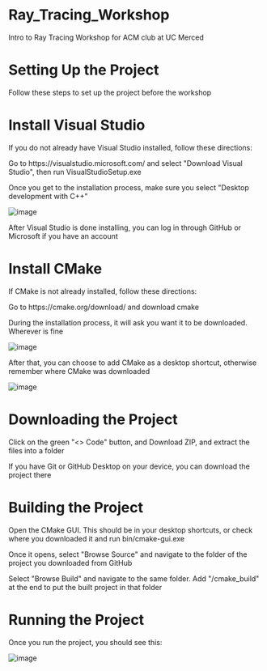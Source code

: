 # Ray_Tracing_Workshop
 Intro to Ray Tracing Workshop for ACM club at UC Merced

# Setting Up the Project
<p> Follow these steps to set up the project before the workshop </p>

# Install Visual Studio
<p> If you do not already have Visual Studio installed, follow these directions: </p>
<p> Go to https://visualstudio.microsoft.com/ and select "Download Visual Studio", then run VisualStudioSetup.exe</p>

<p> Once you get to the installation process, make sure you select "Desktop development with C++" </p>

![image](https://drive.google.com/uc?export=view&id=1fFSGMovtMwt09WpiBKORRi0p2y2o-xqb)

<p> After Visual Studio is done installing, you can log in through GitHub or Microsoft if you have an account </p>

# Install CMake
<p> If CMake is not already installed, follow these directions: </p>
<p> Go to https://cmake.org/download/ and download cmake </p>

<p> During the installation process, it will ask you want it to be downloaded. Wherever is fine </p>

![image](https://drive.google.com/uc?export=view&id=1fOBcfipNVsilY0_UnENMIBqTjXxIDEtp)

<p> After that, you can choose to add CMake as a desktop shortcut, otherwise remember where CMake was downloaded </p>

![image](https://drive.google.com/uc?export=view&id=1d4Ly2WZvmfV4lpo8kO1PMr7BU2zPGZnN)

# Downloading the Project
<p> Click on the green "<> Code" button, and Download ZIP, and extract the files into a folder </p>
<p> If you have Git or GitHub Desktop on your device, you can download the project there </p>

# Building the Project
<p> Open the CMake GUI. This should be in your desktop shortcuts, or check where you downloaded it and run bin/cmake-gui.exe </p>
<p> Once it opens, select "Browse Source" and navigate to the folder of the project you downloaded from GitHub </p>
<p> Select "Browse Build" and navigate to the same folder. Add "/cmake_build" at the end to put the built project in that folder </p>

# Running the Project
<p> Once you run the project, you should see this: </p>

![image](https://drive.google.com/uc?export=view&id=1FQrkTMzAjb8hBALEdFNI24da0AI-36z_)

